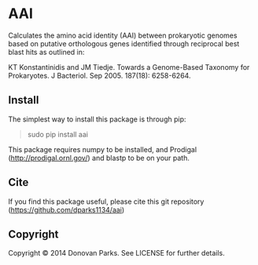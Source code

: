 # AAI

Calculates the amino acid identity (AAI) between prokaryotic genomes based on putative orthologous genes identified through reciprocal best blast hits as outlined in:

KT Konstantinidis and JM Tiedje. Towards a Genome-Based Taxonomy for Prokaryotes. J Bacteriol. Sep 2005. 187(18): 6258-6264.

## Install

The simplest way to install this package is through pip:
> sudo pip install aai

This package requires numpy to be installed, and Prodigal (http://prodigal.ornl.gov/) and blastp to be on your path.

## Cite

If you find this package useful, please cite this git repository (https://github.com/dparks1134/aai)

## Copyright

Copyright © 2014 Donovan Parks. See LICENSE for further details.
